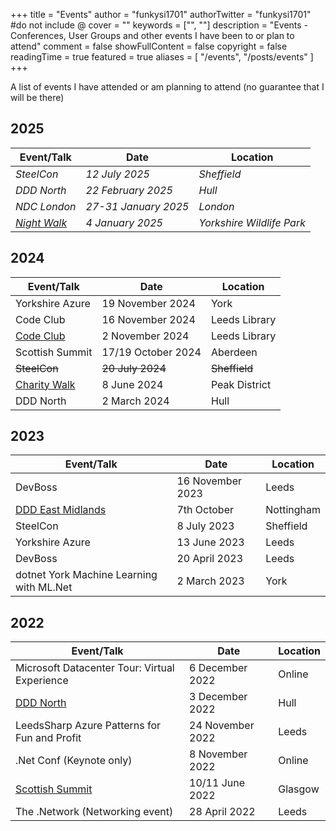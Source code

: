 +++
title = "Events"
author = "funkysi1701"
authorTwitter = "funkysi1701" #do not include @
cover = ""
keywords = ["", ""]
description = "Events - Conferences, User Groups and other events I have been to or plan to attend"
comment = false
showFullContent = false
copyright = false
readingTime = true
featured = true
aliases = [
    "/events",
    "/posts/events"
]
+++

A list of events I have attended or am planning to attend (no guarantee that I will be there)


## 2025
| Event/Talk | Date | Location | 
| --- | --- | --- |
| *SteelCon* | *12 July 2025* | *Sheffield* |
| *DDD North* | *22 February 2025* | *Hull* |
| *NDC London* | *27-31 January 2025* | *London* |
| *[Night Walk](https://runforwildlife.com/run-for-wildlife-night-5k)* | *4 January 2025* | *Yorkshire Wildlife Park* |

## 2024
| Event/Talk | Date | Location | 
| --- | --- | --- |
| Yorkshire Azure | 19 November 2024 | York |
| Code Club | 16 November 2024 | Leeds Library |
| [Code Club](/posts/2024/codeclub) | 2 November 2024 | Leeds Library |
| Scottish Summit | 17/19 October 2024 | Aberdeen |
| ~~SteelCon~~ | ~~20 July 2024~~ | ~~Sheffield~~ |
| [Charity Walk](/charity-hike) | 8 June 2024 | Peak District |
| DDD North | 2 March 2024 | Hull |

## 2023 
| Event/Talk | Date | Location | 
| --- | --- | --- |
| DevBoss | 16 November 2023 | Leeds |
| [DDD East Midlands](/posts/2023/ddd-east-midlands) | 7th October | Nottingham |
| SteelCon | 8 July 2023 | Sheffield |
| Yorkshire Azure | 13 June 2023 | Leeds |
| DevBoss | 20 April 2023 | Leeds |
| dotnet York Machine Learning with ML.Net | 2 March 2023 | York |

## 2022   
| Event/Talk | Date | Location | 
| --- | --- | --- |
| Microsoft Datacenter Tour: Virtual Experience | 6 December 2022   | Online |
| [DDD North](/posts/2022/ddd-north)            | 3 December 2022 | Hull |
| LeedsSharp Azure Patterns for Fun and Profit | 24 November 2022 | Leeds |
| .Net Conf (Keynote only) | 8 November 2022 | Online |
| [Scottish Summit](/posts/2022/scottishsummit/) | 10/11 June 2022 | Glasgow |
| The .Network (Networking event) | 28 April 2022 | Leeds |

